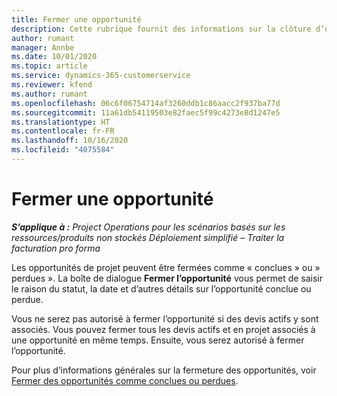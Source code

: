 ```yaml
---
title: Fermer une opportunité
description: Cette rubrique fournit des informations sur la clôture d’une opportunité de projet.
author: rumant
manager: Annbe
ms.date: 10/01/2020
ms.topic: article
ms.service: dynamics-365-customerservice
ms.reviewer: kfend
ms.author: rumant
ms.openlocfilehash: 06c6f06754714af3260ddb1c86aacc2f937ba77d
ms.sourcegitcommit: 11a61db54119503e82faec5f99c4273e8d1247e5
ms.translationtype: HT
ms.contentlocale: fr-FR
ms.lasthandoff: 10/16/2020
ms.locfileid: "4075584"
---
```

# <a name="close-an-opportunity"></a>Fermer une opportunité

_**S’applique à :** Project Operations pour les scénarios basés sur les ressources/produits non stockés Déploiement simplifié – Traiter la facturation pro forma_

Les opportunités de projet peuvent être fermées comme « conclues » ou » perdues ». La boîte de dialogue **Fermer l’opportunité** vous permet de saisir le raison du statut, la date et d’autres détails sur l’opportunité conclue ou perdue.

Vous ne serez pas autorisé à fermer l’opportunité si des devis actifs y sont associés. Vous pouvez fermer tous les devis actifs et en projet associés à une opportunité en même temps. Ensuite, vous serez autorisé à fermer l’opportunité.

Pour plus d’informations générales sur la fermeture des opportunités, voir [Fermer des opportunités comme conclues ou perdues](https://docs.microsoft.com/dynamics365/sales-enterprise/close-opportunity-won-lost-sales).
